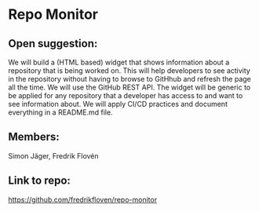 # Repo Monitor

## Open suggestion: 
We will build a (HTML based) widget that shows information about a repository that is being worked on. This will help developers to see activity in the repository without having to browse to GitHhub and refresh the page all the time. We will use the GitHub REST API. The widget will be generic to be applied for any repository that a developer has access to and want to see information about. We will apply CI/CD practices and document everything in a README.md file.

## Members: 
Simon Jäger, Fredrik Flovén

## Link to repo:
https://github.com/fredrikfloven/repo-monitor
